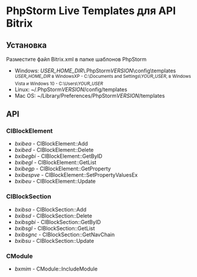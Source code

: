 # PhpStorm Live Templates для API Bitrix

## Установка

Разместите файл Bitrix.xml в папке шаблонов PhpStorm
- Windows: *USER_HOME_DIR*\\.PhpStorm*VERSION*\config\templates<br/>
<sup>*USER_HOME_DIR* в WindowsXP - C:\Documents and Settings\\*YOUR_USER*, в Windows Vista и Windows 10 - C:\Users\\*YOUR_USER*</sup>
- Linux: ~/.PhpStorm*VERSION*/config/templates
- Mac OS: ~/Library/Preferences/PhpStorm*VERSION*/templates

## API

### CIBlockElement

- *bxibea* - CIBlockElement::Add
- *bxibed* - CIBlockElement::Delete
- *bxibegbi* - CIBlockElement::GetByID
- *bxibegl* - CIBlockElement::GetList
- *bxibegp* - CIBlockElement::GetProperty
- *bxibespve* - CIBlockElement::SetPropertyValuesEx
- *bxibeu* - CIBlockElement::Update

### CIBlockSection

- *bxibsa* - CIBlockSection::Add
- *bxibsd* - CIBlockSection::Delete
- *bxibsgbi* - CIBlockSection::GetByID
- *bxibsgl* - CIBlockSection::GetList
- *bxibsgnc* - CIBlockSection::GetNavChain
- *bxibsu* - CIBlockSection::Update

### CModule

- *bxmim* - CModule::IncludeModule

